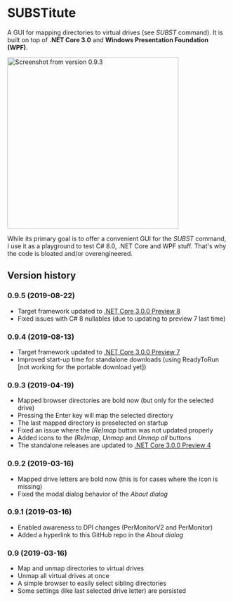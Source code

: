 # SUBSTitute
A GUI for mapping directories to virtual drives (see *SUBST* command). It is built on top of **.NET Core 3.0** and **Windows Presentation Foundation (WPF)**.

<img src="https://raw.githubusercontent.com/sungaila/SUBSTitute/master/Content/0.9.3_Screenshot.png" width="390" alt="Screenshot from version 0.9.3">

While its primary goal is to offer a convenient GUI for the *SUBST* command, I use it as a playground to test C# 8.0, .NET Core and WPF stuff. That's why the code is bloated and/or overengineered.
## Version history
### 0.9.5 (2019-08-22)
* Target framework updated to [.NET Core 3.0.0 Preview 8](https://github.com/dotnet/core/blob/master/release-notes/3.0/preview/3.0.0-preview8.md)
* Fixed issues with C# 8 nullables (due to updating to preview 7 last time)
### 0.9.4 (2019-08-13)
* Target framework updated to [.NET Core 3.0.0 Preview 7](https://github.com/dotnet/core/blob/master/release-notes/3.0/preview/3.0.0-preview7.md)
* Improved start-up time for standalone downloads (using ReadyToRun [not working for the portable download yet])
### 0.9.3 (2019-04-19)
* Mapped browser directories are bold now (but only for the selected drive)
* Pressing the Enter key will map the selected directory
* The last mapped directory is preselected on startup
* Fixed an issue where the *(Re)map* button was not updated properly
* Added icons to the *(Re)map*, *Unmap* and *Unmap all* buttons
* The standalone releases are updated to [.NET Core 3.0.0 Preview 4](https://github.com/dotnet/core/blob/master/release-notes/3.0/preview/3.0.0-preview4.md)
### 0.9.2 (2019-03-16)
* Mapped drive letters are bold now (this is for cases where the icon is missing)
* Fixed the modal dialog behavior of the *About dialog*
### 0.9.1 (2019-03-16)
* Enabled awareness to DPI changes (PerMonitorV2 and PerMonitor)
* Added a hyperlink to this GitHub repo in the *About dialog*
### 0.9 (2019-03-16)
* Map and unmap directories to virtual drives
* Unmap all virtual drives at once
* A simple browser to easily select sibling directories
* Some settings (like last selected drive letter) are persisted
